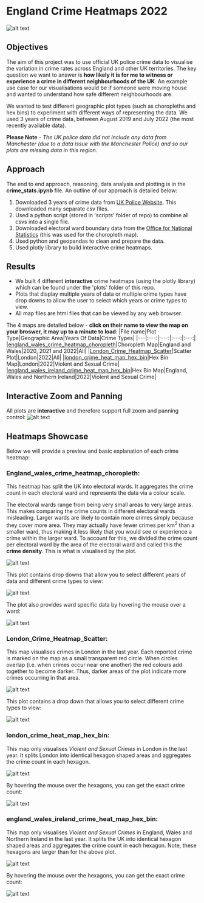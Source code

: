 # England Crime Heatmaps 2022
![alt text](./images/crime_1.png)

## Objectives
The aim of this project was to use official UK police crime data to visualise the variation in crime rates across England and other UK territories. The key question we want to answer is **how likely it is for me to witness or experience a crime in different neighbourhoods of the UK**. An example use case for our visualisations would be if someone were moving house and wanted to understand how safe different neighbourhoods are. 

We wanted to test different geographic plot types (such as choropleths and hex bins) to experiment with different ways of representing the data. We used 3 years of crime data, between August 2019 and July 2022 (the most recently available data).

**Please Note** - *The UK police data did not include any data from Manchester (due to a data issue with the Manchester Police) and so our plots are missing data in this region.*

## Approach
The end to end approach, reasoning, data analysis and plotting is in the **crime_stats.ipynb** file. An outline of our approach is detailed below: 
1. Downloaded 3 years of crime data from [UK Police Website](https://data.police.uk/data/). This downloaded many separate csv files. 
2. Used a python script (stored in 'scripts' folder of repo) to combine all csvs into a single file. 
3. Downloaded electoral ward boundary data from the [Office for National Statistics](https://geoportal.statistics.gov.uk/search?q=wards) (this was used for the choropleth map). 
4. Used python and geopandas to clean and prepare the data.
5. Used plotly library to build interactive crime heatmaps. 

## Results
- We built 4 different **interactive** crime heatmaps (using the plotly library) which can be found under the 'plots' folder of this repo. 
- Plots that display multiple years of data or multiple crime types have drop downs to allow the user to select which years or crime types to view.
- All map files are html files that can be viewed by any web browser.

The 4 maps are detailed below - **click on their name to view the map on your broswer, it may up to a minute to load**:
|File name|Plot Type|Geographic Area|Years Of Data|Crime Types|
|---|:---:|:---:|:---:|:---:|
|<a href="https://htmlpreview.github.io/?https://github.com/rhart-rup/england_crime_heatmaps_2022/blob/main/plots/england_wales_crime_heatmap_choropleth.html">england_wales_crime_heatmap_choropleth</a>|Choropleth Map|England and Wales|2020, 2021 and 2022|All|
|<a href="https://htmlpreview.github.io/?https://github.com/rhart-rup/england_crime_heatmaps_2022/blob/main/plots/London_Crime_Heatmap_Scatter.html">London_Crime_Heatmap_Scatter</a>|Scatter Plot|London|2022|All|
|<a href="https://htmlpreview.github.io/?https://github.com/rhart-rup/england_crime_heatmaps_2022/blob/main/plots/london_crime_heat_map_hex_bin.html">london_crime_heat_map_hex_bin</a>|Hex Bin Map|London|2022|Violent and Sexual Crime|
|<a href="https://htmlpreview.github.io/?https://github.com/rhart-rup/england_crime_heatmaps_2022/blob/main/plots/england_wales_ireland_crime_heat_map_hex_bin.html">england_wales_ireland_crime_heat_map_hex_bin</a>|Hex Bin Map|England, Wales and Northern Ireland|2022|Violent and Sexual Crime|

## Interactive Zoom and Panning
All plots are **interactive** and therefore support full zoom and panning control:
![alt text](./images/zoom.png)

## Heatmaps Showcase
Below we will provide a preview and basic explanation of each crime heatmap:

### England_wales_crime_heatmap_choropleth:
This heatmap has split the UK into electoral wards. It aggregates the crime count in each electoral ward and represents the data via a colour scale. 

The electoral wards range from being very small areas to very large areas. This makes comparing the crime counts in different electoral wards misleading. Larger wards are likely to contain more crimes simply because they cover more area. They may actually have fewer crimes per km<sup>2</sup> than a smaller ward, thus making it less likely that you would see or experience a crime within the larger ward. To account for this, we divided the crime count per electoral ward by the area of the electoral ward and called this the **crime density**. This is what is visualised by the plot. 

![alt text](./images/england_choropleth_1_1.png)

This plot contains drop downs that allow you to select different years of data and different crime types to view: 

![alt text](./images/england_choropleth_2.jpeg)

The plot also provides ward specific data by hovering the mouse over a ward: 

![alt text](./images/england_choropleth_3.jpeg)

### London_Crime_Heatmap_Scatter:
This map visualises crimes in London in the last year. Each reported crime is marked on the map as a small transparent red circle. When circles overlap (i.e. when crimes occur near one another) the red colours add together to become darker. Thus, darker areas of the plot indicate more crimes occurring in that area.

![alt text](./images/london_scatter_1.png)

This plot contains a drop down that allows you to select different crime types to view: 

![alt text](./images/london_scatter_2.png)

### london_crime_heat_map_hex_bin:
This map only visualises *Violent and Sexual Crimes* in London in the last year. It splits London into identical hexagon shaped areas and aggregates the crime count in each hexagon. 

![alt text](./images/london_hex_1.png)

By hovering the mouse over the hexagons, you can get the exact crime count:  

![alt text](./images/london_hex_2.png)

### england_wales_ireland_crime_heat_map_hex_bin:
This map only visualises *Violent and Sexual Crimes* in England, Wales and Northern Ireland in the last year. It splits the UK into identical hexagon shaped areas and aggregates the crime count in each hexagon. Note, these hexagons are larger than for the above plot.

![alt text](./images/uk_hex_1.png)

By hovering the mouse over the hexagons, you can get the exact crime count:  

![alt text](./images/uk_hex_2.png)
